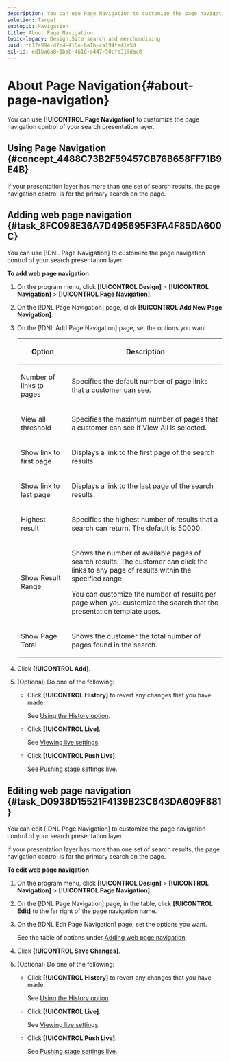 ```yaml
---
description: You can use Page Navigation to customize the page navigation control of your search presentation layer.
solution: Target
subtopic: Navigation
title: About Page Navigation
topic-legacy: Design,Site search and merchandising
uuid: fb17a99e-d7b4-415e-ba1b-ca194fe41a5d
exl-id: ed1ba6a8-1bab-4616-a447-50cfe319dac8
---
```

# About Page Navigation{#about-page-navigation}

You can use **[!UICONTROL Page Navigation]** to customize the page navigation control of your search presentation layer.

## Using Page Navigation {#concept_4488C73B2F59457CB76B658FF71B9E4B} 

If your presentation layer has more than one set of search results, the page navigation control is for the primary search on the page. 

## Adding web page navigation {#task_8FC098E36A7D495695F3FA4F85DA600C}

You can use [!DNL Page Navigation] to customize the page navigation control of your search presentation layer.

<!-- 

t_configuring_web_page_navigation.xml

 -->

**To add web page navigation** 

1. On the program menu, click **[!UICONTROL Design]** > **[!UICONTROL Navigation]** > **[!UICONTROL Page Navigation]**.
1. On the [!DNL Page Navigation] page, click **[!UICONTROL Add New Page Navigation]**.
1. On the [!DNL Add Page Navigation] page, set the options you want.

   <!-- 
   r_page_navigation_options.xml
   -->

    <table> 
    <thead> 
      <tr> 
      <th colname="col1" class="entry"> <p>Option </p> </th> 
      <th colname="col2" class="entry"> <p>Description </p> </th> 
      </tr> 
    </thead>
    <tbody> 
      <tr> 
      <td colname="col1"> <p>Number of links to pages </p> </td> 
      <td colname="col2"> <p> Specifies the default number of page links that a customer can see. </p> </td> 
      </tr> 
      <tr> 
      <td colname="col1"> <p>View all threshold </p> </td> 
      <td colname="col2"> <p>Specifies the maximum number of pages that a customer can see if <span class="uicontrol"> View All</span> is selected. </p> </td> 
      </tr> 
      <tr> 
      <td colname="col1"> <p>Show link to first page </p> </td> 
      <td colname="col2"> <p>Displays a link to the first page of the search results. </p> </td> 
      </tr> 
      <tr> 
      <td colname="col1"> <p>Show link to last page </p> </td> 
      <td colname="col2"> <p> Displays a link to the last page of the search results. </p> </td> 
      </tr> 
      <tr> 
      <td colname="col1"> <p>Highest result </p> </td> 
      <td colname="col2"> <p>Specifies the highest number of results that a search can return. The default is 50000. </p> </td> 
      </tr> 
      <tr> 
      <td colname="col1"> <p>Show Result Range </p> </td> 
      <td colname="col2"> <p>Shows the number of available pages of search results. The customer can click the links to any page of results within the specified range </p> <p> You can customize the number of results per page when you customize the search that the presentation template uses. </p> </td> 
      </tr> 
      <tr> 
      <td colname="col1"> <p>Show Page Total </p> </td> 
      <td colname="col2"> <p>Shows the customer the total number of pages found in the search. </p> </td> 
      </tr> 
    </tbody> 
    </table>

1. Click **[!UICONTROL Add]**.
1. (Optional) Do one of the following:

    * Click **[!UICONTROL History]** to revert any changes that you have made.

      See [Using the History option](../t-using-the-history-option.md#task_70DD3F87A67242BBBD2CB27156F43002). 
    
    * Click **[!UICONTROL Live]**.

      See [Viewing live settings](../c-about-staging.md#task_401A0EBDB5DB4D4CA933CBA7BECDC10F). 
    
    * Click **[!UICONTROL Push Live]**.

      See [Pushing stage settings live](../c-about-staging.md#task_44306783B4C0408AAA58B471DAF2D9A4).

## Editing web page navigation {#task_D0938D15521F4139B23C643DA609F881}

You can edit [!DNL Page Navigation] to customize the page navigation control of your search presentation layer.

<!-- 

t_editing_web_page_navigation.xml

 -->

If your presentation layer has more than one set of search results, the page navigation control is for the primary search on the page.

**To edit web page navigation** 

1. On the program menu, click **[!UICONTROL Design]** > **[!UICONTROL Navigation]** > **[!UICONTROL Page Navigation]**.
1. On the [!DNL Page Navigation] page, in the table, click **[!UICONTROL Edit]** to the far right of the page navigation name.
1. On the [!DNL Edit Page Navigation] page, set the options you want.

   See the table of options under [Adding web page navigation](../c-about-design-menu/c-about-page-navigation.md#task_8FC098E36A7D495695F3FA4F85DA600C). 
1. Click **[!UICONTROL Save Changes]**.
1. (Optional) Do one of the following:

    * Click **[!UICONTROL History]** to revert any changes that you have made.

      See [Using the History option](../t-using-the-history-option.md#task_70DD3F87A67242BBBD2CB27156F43002). 
    
    * Click **[!UICONTROL Live]**.

      See [Viewing live settings](../c-about-staging.md#task_401A0EBDB5DB4D4CA933CBA7BECDC10F). 
    
    * Click **[!UICONTROL Push Live]**.

      See [Pushing stage settings live](../c-about-staging.md#task_44306783B4C0408AAA58B471DAF2D9A4).
